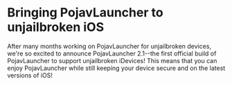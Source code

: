 # Bringing PojavLauncher to unjailbroken iOS

After many months working on PojavLauncher for unjailbroken devices, we're so excited to announce PojavLauncher 2.1--the first official build of PojavLauncher to support unjailbroken iDevices! This means that you can enjoy PojavLauncher while still keeping your device secure and on the latest versions of iOS!
